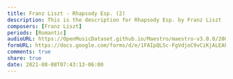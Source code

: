 ```yaml
---
title: Franz Liszt - Rhapsody Esp. (2)
description: This is the description for Rhapsody Esp. by Franz Liszt
composers: [Franz Liszt]
periods: [Romantic]
audioURL: https://OpenMusicDataset.github.io/Maestro/maestro-v3.0.0/2006/MIDI-Unprocessed_18_R1_2006_01-05_ORIG_MID--AUDIO_18_R1_2006_04_Track04_wav.midi
formURL: https://docs.google.com/forms/d/e/1FAIpQLSc-FgVdjoC9vCiKjALEAPviH5LM2G2oMvRdNO8pJEiFwMmwcA/viewform
comments: true
share: true
date: 2021-08-08T07:43:13-06:00
---
```

